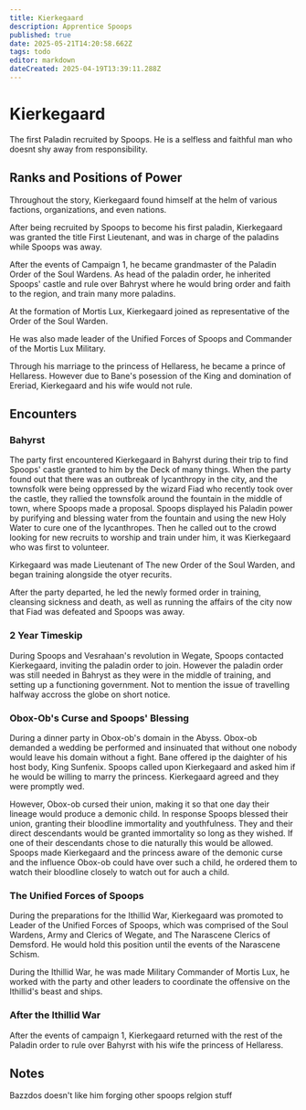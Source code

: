 ```yaml
---
title: Kierkegaard
description: Apprentice Spoops 
published: true
date: 2025-05-21T14:20:58.662Z
tags: todo
editor: markdown
dateCreated: 2025-04-19T13:39:11.288Z
---
```


# Kierkegaard
The first Paladin recruited by Spoops. He is a selfless and faithful man who doesnt shy away from responsibility. 


## Ranks and Positions of Power
Throughout the story, Kierkegaard found himself at the helm of various factions, organizations, and even nations. 

After being recruited by Spoops to become his first paladin, Kierkegaard was granted the title First Lieutenant, and was in charge of the paladins while Spoops was away.

After the events of Campaign 1, he became grandmaster of the Paladin Order of the Soul Wardens. As head of the paladin order, he inherited Spoops' castle and rule over Bahryst where he would bring order and faith to the region, and train many more paladins.

At the formation of Mortis Lux, Kierkegaard joined as representative of the Order of the Soul Warden. 

He was also made leader of the Unified Forces of Spoops and Commander of the Mortis Lux Military.

Through his marriage to the princess of Hellaress, he became a prince of Hellaress. However due to Bane's posession of the King and domination of Ereriad, Kierkegaard and his wife would not rule.



## Encounters

### Bahyrst
The party first encountered Kierkegaard in Bahyrst during their trip to find Spoops' castle granted to him by the Deck of many things. 
When the party found out that there was an outbreak of lycanthropy in the city, and the townsfolk were being oppressed by the wizard Fiad who recently took over the castle, they rallied the townsfolk around the fountain in the middle of town, where Spoops made a proposal. Spoops displayed his Paladin power by purifying and blessing water from the fountain and using the new Holy Water to cure one of the lycanthropes. Then he called out to the crowd looking for new recruits to worship and train under him, it was Kierkegaard who was first to volunteer.

Kirkegaard was made Lieutenant of The new Order of the Soul Warden, and began training alongside the otyer recurits.

After the party departed, he led the newly formed order in training, cleansing sickness and death, as well as running the affairs of the city now that Fiad was defeated and Spoops was away. 

### 2 Year Timeskip
During Spoops and Vesrahaan's revolution in Wegate, Spoops contacted Kierkegaard, inviting the paladin order to join. However the paladin order was still needed in Bahryst as they were in the middle of training, and setting up a functioning government. Not to mention the issue of travelling halfway accross the globe on short notice.

### Obox-Ob's Curse and Spoops' Blessing
During a dinner party in Obox-ob's domain in the Abyss. Obox-ob demanded a wedding be performed and insinuated that without one nobody would leave his domain without a fight. Bane offered ip the daighter of his host body, King Sunfenix. Spoops called upon Kierkegaard and asked him if he would be willing to marry the princess. Kierkegaard agreed and they were promptly wed. 

However, Obox-ob cursed their union, making it so that one day their lineage would produce a demonic child. In response Spoops blessed their union, granting their bloodline immortality and youthfulness. They and their direct descendants would be granted immortality so long as they wished. If one of their descendants chose to die naturally this would be allowed. Spoops made Kierkegaard and the princess aware of the demonic curse and the influence Obox-ob could have over such a child, he ordered them to watch their bloodline closely to watch out for auch a child.

### The Unified Forces of Spoops
During the preparations for the Ithillid War, Kierkegaard was promoted to Leader of the Unified Forces of Spoops, which was comprised of the Soul Wardens, Army and Clerics of Wegate, and The Narascene Clerics of Demsford. He would hold this position until the events of the Narascene Schism. 

During the Ithillid War, he was made Military Commander of Mortis Lux, he worked with the party and other leaders to coordinate the offensive on the Ithillid's beast and ships.

### After the Ithillid War

After the events of campaign 1, Kierkegaard returned with the rest of the Paladin order to rule over Bahyrst with his wife the princess of Hellaress. 




## Notes
Bazzdos doesn't like him forging
other spoops relgion stuff